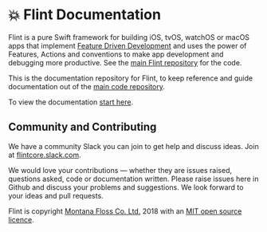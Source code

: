 # 💥 Flint Documentation

Flint is a pure Swift framework for building iOS, tvOS, watchOS or macOS apps that implement [Feature Driven Development](https://montanafloss.co/blog/feature-driven-development) and uses the power of Features, Actions and conventions to make app development and debugging more productive. See the [main Flint repository](https://github.com/MontanaFlossCo/Flint) for the code.

This is the documentation repository for Flint, to keep reference and guide documentation out of the [main code repository](https://github.com/MontanaFlossCo/Flint).

To view the documentation [start here](index.md).

## Community and Contributing

We have a community Slack you can join to get help and discuss ideas. Join at [flintcore.slack.com](https://join.slack.com/t/flintcore/shared_invite/enQtMzUwOTU4NTU0OTYwLWMxYTNiOTNjNmVkOTM3ZDgwNzZiNzJiNmE2NWUyMzUzMjg3ZTg4YjNmMjdhYmZkYTlmYmI2ZDQ5NjU0ZmQ3ZjU).

We would love your contributions — whether they are issues raised, questions asked, code or documentation written. Please raise issues here in Github and discuss your problems and suggestions. We look forward to your ideas and pull requests.

Flint is copyright [Montana Floss Co. Ltd.](http://montanafloss.co) 2018 with an [MIT open source licence](LICENSE).
